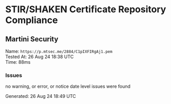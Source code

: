 # STIR/SHAKEN Certificate Repository Compliance

## Martini Security

Name: `https://p.mtsec.me/2884/C1pIXFIRgAj1.pem`\
Tested At: 26 Aug 24 18:38 UTC\
Time: 88ms

### Issues

no warning, or error, or notice date level issues were found

Generated: 26 Aug 24 18:49 UTC